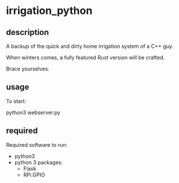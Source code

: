 # irrigation_python


## description

A backup of the quick and dirty home irrigation system of a C++ guy.

When winters comes, a fully featured Rust version will be crafted.

Brace yourselves.

## usage

To start:

python3 webserver.py

## required

Required software to run:

* python3
* python 3 packages:
  * Flask
  * RPi.GPIO